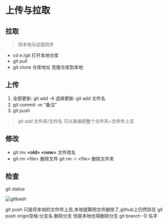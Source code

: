 # 上传与拉取

## 拉取

> 将本地与远程同步

- cd e:/git 打开本地仓库
- git pull
- git clone 仓库地址
  克隆仓库到本地

## 上传

1. 全部更新: git add -A
   选择更新: git add 文件名
2. git commit -m "备注"
3. git push

> git add 文件夹/文件名 可以直接把整个文件夹+文件传上去

## 修改

- git mv **<old\> <new\>** 文件改名
- git rm <file\> 删除文件
  git rm -r <file\> 删除文件夹

## 检查

git status

![gitbash](https://cdn.jsdelivr.net/gh/Hushyo/Photo@main/img/gitbash.png)

git push 只是将本地的文件传上去,本地就算把文件删除了,github上仍然存在
git push origin空格:分支名 删除分支
但是本地也得删除分支 git branch -D 名字

